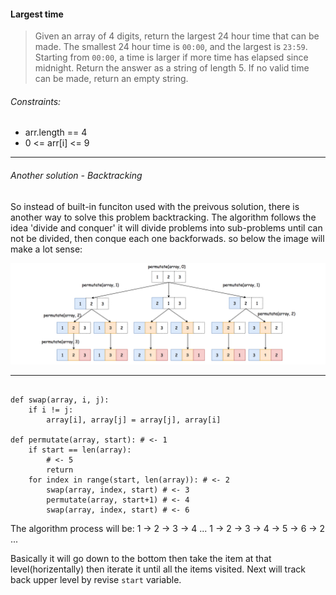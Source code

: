 #### Largest time
> Given an array of 4 digits, return the largest 24 hour time that can be made.
> The smallest 24 hour time is `00:00`, and the largest is `23:59`.  Starting from `00:00`, a time is larger if more time has elapsed since midnight.
> Return the answer as a string of length 5.  If no valid time can be made, return an empty string.

###### Constraints:
- arr.length == 4
- 0 <= arr[i] <= 9
---

###### Another solution - Backtracking

So instead of built-in funciton used with the preivous solution, there is another way to solve this problem backtracking.
The algorithm follows the idea 'divide and conquer' it will divide problems into sub-problems until can not be divided,
then conque each one backforwads.
so below the image will make a lot sense:

![Upstream vs Origin](https://raw.githubusercontent.com/Seven-Bi/day_algorithm/master/Img/note_2.png)

---
<pre><code>
def swap(array, i, j):
    if i != j: 
        array[i], array[j] = array[j], array[i]

def permutate(array, start): # <- 1
    if start == len(array):  
        # <- 5
        return
    for index in range(start, len(array)): # <- 2
        swap(array, index, start) # <- 3
        permutate(array, start+1) # <- 4
        swap(array, index, start) # <- 6
</code></pre>


The algorithm process will be:
    1 -> 2 -> 3 -> 4
    ...
    1 -> 2 -> 3 -> 4 -> 5 -> 6 -> 2
    ...

Basically it will go down to the bottom then take the item at that level(horizentally) then iterate it until all the items visited. Next will track back upper level by revise `start` variable.
